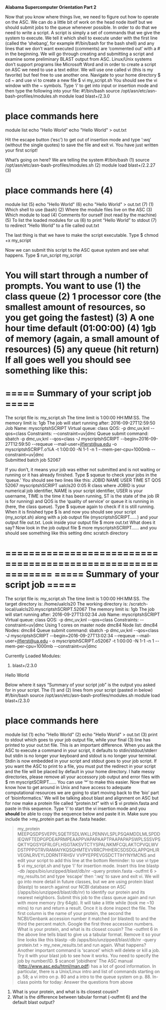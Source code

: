 **Alabama Supercomputer Orientation Part 2**

Now that you know where things live, we need to figure out how to operate on the ASC. We can do a little bit of work on the head node itself but we should submit jobs to the queue whenever possible. In order to do that we need to write a script. 
A script is simply a set of commands that we give the system to execute. We tell it which shell to execute under with the first line (called the ‘shebang’, for example #!/bin/bash for the bash shell) and any lines that we don’t want executed (comments) are ‘commented out’ with a # in the beginning. We will go through creating and submitting a script and examine some preliminary BLAST output from ASC.
Linux/Unix systems don’t support programs like Microsoft Word and in order to create a script on ASC we need to use a text editor. We will use one called vi (this is my favorite) but feel free to use another one. 
Navigate to your home directory
$ cd ~
and use vi to create a new file
$ vi my_script.sh
You should see the vi window with the ~ symbols. Type ‘i’ to get into input or insertion mode and then type the following into your file:
#!/bin/bash
source /opt/asn/etc/asn-bash-profiles/modules.sh
module load blast+/2.3.0
# place commands here
module list
echo "Hello World”
echo "Hello World" > out.txt

Hit the escape button (‘esc’) to get out of insertion mode and type ‘:wq’ (without the single quotes) to save the file and exit vi. You have just written your first script!



What’s going on here? We are telling the system
#!/bin/bash (1)
source /opt/asn/etc/asn-bash-profiles/modules.sh (2)
module load blast+/2.2.27 (3)
# place commands here (4)
module list (5)
echo "Hello World" (6)
echo "Hello World" > out.txt (7)
(1)	Which shell to use (bash)
(2)	Where the module files live on the ASC
(3)	Which module to load
(4)	Comments for ourself (not read by the machine)
(5)	To list the loaded modules for us
(6)	to print “Hello World” to stdout
(7)	to redirect “Hello World” to a file called out.txt

The last thing is that we have to make the script executable. Type
$ chmod +x my_script

Now we can submit this script to the ASC queue system and see what happens. Type
$ run_script my_script

You will start through a number of prompts. You want to use
(1)	the class queue
(2)	1 processor core (the smallest amount of resources, so you get going the fastest)
(3)	A one hour time default (01:00:00)
(4)	1gb of memory (again, a small amount of resources)
(5)	any queue (hit return)
If all goes well you should see something like this:
============================================================
=====         Summary of your script     job           =====
============================================================
  The script file is: my_script.sh
  The time limit is 1:00:00 HH:MM:SS.
  The memory limit is: 1gb
  The job will start running after: 2016-09-27T12:59:50
  Job Name: myscriptshSCRIPT
  Virtual queue: class
  QOS: -p dmc,uv,knl --qos=class
  Constraints: --constraint=uv|dmc
  Queue submit command:
sbatch -p dmc,uv,knl --qos=class -J myscriptshSCRIPT --begin=2016-09-27T12:59:50 --requeue --mail-user=jlfierst@ua.edu -o myscriptshSCRIPT.o%A -t 1:00:00 -N 1-1 -n 1 --mem-per-cpu=1000mb --constraint=uv|dmc  
Submitted batch job 52067

If you don’t, it means your job was either not submitted and is not waiting or running or it has already finished. Type
$ squeue
to check your jobs in the ‘queue.’ You should see two lines like this:
     JOBID               NAME        USER         TIME ST        QOS
     52067   myscriptshSCRIPT    ualcls20         0:05  R      class
where JOBID is your numerical job identifier, NAME is your script identifier, USER is your username, TIME is the time it has been running, ST is the state of the job (R is for running) and QOS is the ‘quality of service’ or queue it is running in (here, the class queue).
Type
$ squeue 
again to check if it is still running. 
When it is finished type
$ ls
and now you should see your script (my_script.sh) along with a job output file (myscriptshSCRIPT……) and your output file out.txt. Look inside your output file
$ more out.txt
What does it say? 
Now look in the job output file
$ more myscriptshSCRIPT……
and you should see something like this
setting dmc scratch directory
 
============================================================
=====         Summary of your script job               =====
============================================================
  The script file is: my_script.sh
  The time limit is 1:00:00 HH:MM:SS.
  The target directory is: /home/ualcls20
  The working directory is:  /scratch-local/ualcls20.myscriptshSCRIPT.52067
  The memory limit is: 1gb
  The job will start running after: 2016-09-27T13:02:34
  Job Name: myscriptshSCRIPT
  Virtual queue: class
  QOS: -p dmc,uv,knl --qos=class
  Constraints: --constraint=uv|dmc
  Using  1  cores on master node  dmc84
  Node list:  dmc84
  Nodes:  dmc84
  Queue submit command:
sbatch -p dmc,uv,knl --qos=class -J myscriptshSCRIPT --begin=2016-09-27T13:02:34 --requeue --mail-user=jlfierst@ua.edu -
o myscriptshSCRIPT.o52067 -t 1:00:00 -N 1-1 -n 1 --mem-per-cpu=1000mb --constraint=uv|dmc  

Currently Loaded Modules:
  1) blast+/2.3.0

Hello World

Below where it says “Summary of your script job” is the output you asked for in your script. The (1) and (2) lines from your script (pasted in below)
#!/bin/bash
source /opt/asn/etc/asn-bash-profiles/modules.sh
module load blast+/2.3.0
# place commands here
module list (1)
echo "Hello World" (2)
echo "Hello World" > out.txt (3)
print to stdout which goes to your job output file, while your final (3) line has printed to your out.txt file. 
This is an important difference. When you ask the ASC to execute a command in your script, it defaults to stdin/stdout/stderr but stdin is no longer your keyboard and stdout is no longer your terminal. Stdin is now embedded in your script and stdout goes to your job script. If you want the ASC to print to a file, you must put the redirect in your script and the file will be placed by default in your home directory.
I hate messy directories, please remove all your accessory job output and error files with
$ rm myscriptSCRIPT……
You can use ‘*’ to make this easier.
Now that we know how to get around in Unix and have access to adequate computational resources we are going to start moving back to the ‘bio’ part of ‘bioinformatics.’ We will be talking about blast and alignment on ASC but for now make a protein file called “protein.txt” with vi
$ vi protein.fasta
and paste in this sequence. Type ‘i’ to start the vi insertion mode and you **should** be able to copy the sequence below and paste it in. Make sure you include the >my_protein part as the .fasta header. 
>my_protein
MEEPQSDPSVEPPLSQETFSDLWKLLPENNVLSPLPSQAMDDLMLSPDDIEQWFTEDPGPDEAPRMPEAAPPVAPAPAAPTPAAPAPAPSWPLSSSVPSQKTYQGSYGFRLGFLHSGTAKSVTCTYSPALNKMFCQLAKTCPVQLWVDSTPPPGTRVRAMAIYKQSQHMTEVVRRCPHHERCSDSDGLAPPQHLIRVEGNLRVEYLDDRNTFRHSV VVPYEPPEVGSDCTTIHYNYMCNS
and edit your script to add this line at the bottom
Reminder: to use vi type
$ vi my_script.sh
and type ‘i’ for insertion mode. Insert this line
blastp -db /apps/bio/unzipped/blast/db/nr -query protein.fasta -outfmt 6 > my_results.txt
and type ‘escape’ then ‘:wq’ to save and exit vi. 
We will go into more detail in future classes, but we are using protein blast (blastp) to search against our NCBI database on ASC (/apps/bio/unzipped/blast/db/nr) to identify our protein and its nearest neighbors. Submit this job to the class queue again and run with more memory (try 64gb). It will take a little while (took me ~10 mins) to run and return a result. Once it is done inspect the file. The first column is the name of your protein, the second the NCBI/Genbank accession number it matched (or blasted) to and the third the percent match. Google the first three accession numbers. What is your protein, and what is its closest cousin?
The -outfmt 6 in the above line tells blast to give us a tabular format. Remove it so your line looks like this
blastp -db /apps/bio/unzipped/blast/db/nr -query protein.txt > my_new_results.txt
and run again. What happens?
Another important command is ‘scancel’ which will delete or kill a job. Try it with your blast job to see how it works. You need to specify the job by number/ID.
$ scancel ‘jobidhere’
The ASC manual (http://www.asc.edu/html/man.pdf) has a lot of good information. In particular, there is a Unix/Linux intro and list of commands starting on p. 58; a vi intro on p. 80 and a intro to the queue system on p. 88.
In-class points for today:
Answer the questions from above
1.	What is your protein, and what is its closest cousin?
2.	What is the difference between tabular format (-outfmt 6) and the default blast output?

